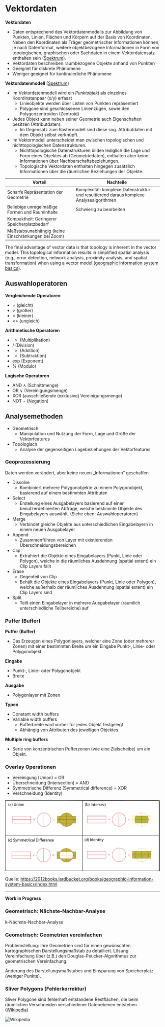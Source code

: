 # Vektordaten

**Vektordaten** 
- Daten entsprechend des Vektordatenmodells zur Abbildung von Punkten, Linien, Flächen und Körpern auf der Basis von Koordinaten. Neben den Koordinaten als Träger geometrischer Informationen können, je nach Datenformat, weitere objektbezogene Informationen in Form von topologischen, graphischen oder Sachdaten in einem Vektordatensatz enthalten sein ([Spektrum](https://www.spektrum.de/lexikon/kartographie-geomatik/vektordaten/5099)).
- Vektordaten beschreiben raumbezogene Objekte anhand von Punkten
- Geeignet für diskrete Phänomene
- Weniger geeignet für kontinuierliche Phänomene 

**Vektordatenmodell** ([Spektrum](https://www.spektrum.de/lexikon/geographie/vektordaten/8542))
- Im Vektordatenmodell wird ein *Punktobjekt* als einzelnes Koordinatenpaar (x/y) erfasst
    - Linieobjekte werden über Listen von Punkten repräsentiert
    - Polygone sind geschlossenen Linienzügen, sowie den Polygonzentroiden (Zentroid)
- Jedes Objekt kann neben seiner Geometrie auch Eigenschaften besitzen (Attributdaten).
    - Im Gegensatz zum Rastermodell sind diese sog. Attributdaten mit dem Objekt selbst verknüpft.
- Im Vektormodell unterscheidet man zwischen topologischen und nichttopologischen Datenstrukturen.
    - Nichttopologische Datenstrukturen bilden lediglich die Lage und Form eines Objektes ab (Geometriedaten), enthalten aber keine Informationen über Nachbarschaftsbeziehungen. 
    - Topologische Vektordaten enthalten hingegen zusätzlich Informationen über die räumlichen Beziehungen der Objekte.

| Vorteil | Nachteile |
| ------- | --------- |
| Scharfe Repräsentation der Geometrie | Komplexität: komplexe Datenstruktur und resultierend daraus komplexe Analysealgorithmen |
| Beliebige unregelmäßige Formen und Rauminhalte | Schwierig zu bearbeiten |
| Kompaktheit: Geringerer Speicherplatzbedarf | |
| Maßstabsunabhängig (keine Einschränkungen bei Zoom) | |

The final advantage of vector data is that topology is inherent in the vector model. This topological information results in simplified spatial analysis (e.g., error detection, network analysis, proximity analysis, and spatial transformation) when using a vector model ([geographic information system basics](https://2012books.lardbucket.org/books/geographic-information-system-basics/index.html)).


## Auswahloperatoren

**Vergleichende Operatoren**
- = (gleicht)
- \> (größer)
- < (kleiner)
- <> (ungleich)

**Arithmetische Operatoren**
- * (Multiplikation)
- / (Division)
- + (Addition)
- - (Subtraktion)
- exp (Exponent)
- % (Modulo)

**Logische Operatoren**
- AND ∧ (Schnittmenge)
- OR ∨ (Vereinigungsmenge)
- XOR (ausschließende (exklusive) Vereinigungsmenge)
- NOT ¬ (Negation)


## Analysemethoden

- Geometrisch
    - Manipulation und Nutzung der Form, Lage und Größe der Vektorfeatures
- Topologisch
    - Analyse der gegenseitigen Lagebeziehungen der Vektorfeatures


### Geoprozessierung

Daten werden verändert, aber keine neuen „Informationen“ geschaffen

- Dissolve
    - Kombiniert mehrere Polygonobjekte zu einem Polygonobjekt, basierend auf einem bestimmten Attributen
- Select
    - Erstellung eines Ausgabelayers basierend auf einer benutzerdefinierten Abfrage, welche bestimmte Objekte des Eingabelayers auswählt. (Siehe oben: Auswahloperatoren)
- Merge
    - Verbindet gleiche Objekte aus unterschiedlichen Eingabelayern in einem neuen Ausgabelayer
- Append
    - Zusammenführen von Layer mit existierenden Überschneidungsbereichen
- Clip
    - Extrahiert die Objekte eines Eingabelayers (Punkt, Linie oder Polygon), welche in die räumliches Ausdehnung (spatial extent) ein Clip Layers fällt
- Erase
    - Gegenteil von Clip
    - Behält die Objekte eines Eingabelayers (Punkt, Linie oder Polygon), welche außerhalb der räumliches Ausdehnung (spatial extent) ein Clip Layers sind
- Split
    - Teilt einen Eingabelayer in mehrere Ausgabelayer (räumlich unterschiedliche Teilbereiche) auf


### Puffer (Buffer)

**Puffer (Buffer)**
- Das Erzeugen eines Polygonlayers, welcher eine Zone (oder mehrerer Zonen) mit einer bestimmten Breite um ein Eingabe Punkt-, Linie- oder Polygonobjekt

**Eingabe**
- Punkt-, Linie- oder Polygonobjekt
- Breite

**Ausgabe**
- Polygonlayer mit Zonen

**Typen**
- Constant width buffers
- Variable width buffers
    - Pufferbreite wird vorher für jedes Objekt festgelegt
    - Abhängig von Attributen des jeweiligen Objektes

**Multiple ring buffers**
- Serie von konzentrischen Pufferzonen (wie eine Zielscheibe) um ein Objekt.


### Overlay Operationen

- Vereinigung (Union) = OR
- Überschneidung (Intersection) = AND
- Symmetrische Differenz (Symmetrical difference) = XOR
- Verschneidung (Identity)

![Overlay Operationen](bilder/vector-overlay-methods.png)

Quelle: https://2012books.lardbucket.org/books/geographic-information-system-basics/index.html


---

**Work in Progress**


### Geometrisch: Nächste-Nachbar-Analyse

k-Nächste-Nachbar-Analyse


### Geometrisch: Geometrien vereinfachen

Problemstellung:
Ihre Geometrien sind für einen gewünschten
kartographischen Darstellungsmaßstab zu detailliert.
Lösung:
Vereinfachung über (z.B.) den Douglas-Peucker-Algorithmus
zur geometrischen Vereinfachung.

Änderung des Darstellungsmaßstabes und Einsparung von
Speicherplatz (weniger Punkte).


### Sliver Polygons (Fehlerkorrektur)

Sliver Polygone sind fehlerhaft entstandene Restflächen, die beim räumlichen Verschneiden verschiedener Datenebenen entstehen ([Wikipedia](https://de.wikipedia.org/wiki/Sliver_Polygon))

![Wikipedia](https://upload.wikimedia.org/wikipedia/commons/3/3b/Slivers.PNG)


